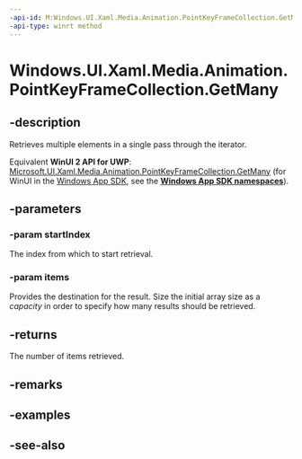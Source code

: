 ```yaml
---
-api-id: M:Windows.UI.Xaml.Media.Animation.PointKeyFrameCollection.GetMany(System.UInt32,Windows.UI.Xaml.Media.Animation.PointKeyFrame[])
-api-type: winrt method
---
```


<!-- Method syntax
public uint GetMany(System.UInt32 startIndex, Windows.UI.Xaml.Media.Animation.PointKeyFrame[] items)
-->

# Windows.UI.Xaml.Media.Animation.PointKeyFrameCollection.GetMany

## -description
Retrieves multiple elements in a single pass through the iterator.

Equivalent **WinUI 2 API for UWP**: [Microsoft.UI.Xaml.Media.Animation.PointKeyFrameCollection.GetMany](/windows/winui/api/microsoft.ui.xaml.media.animation.pointkeyframecollection.getmany) (for WinUI in the [Windows App SDK](/windows/apps/windows-app-sdk/), see the **[Windows App SDK namespaces](/windows/windows-app-sdk/api/winrt/)**).

## -parameters
### -param startIndex
The index from which to start retrieval.

### -param items
Provides the destination for the result. Size the initial array size as a *capacity* in order to specify how many results should be retrieved.

## -returns
The number of items retrieved.

## -remarks

## -examples

## -see-also
